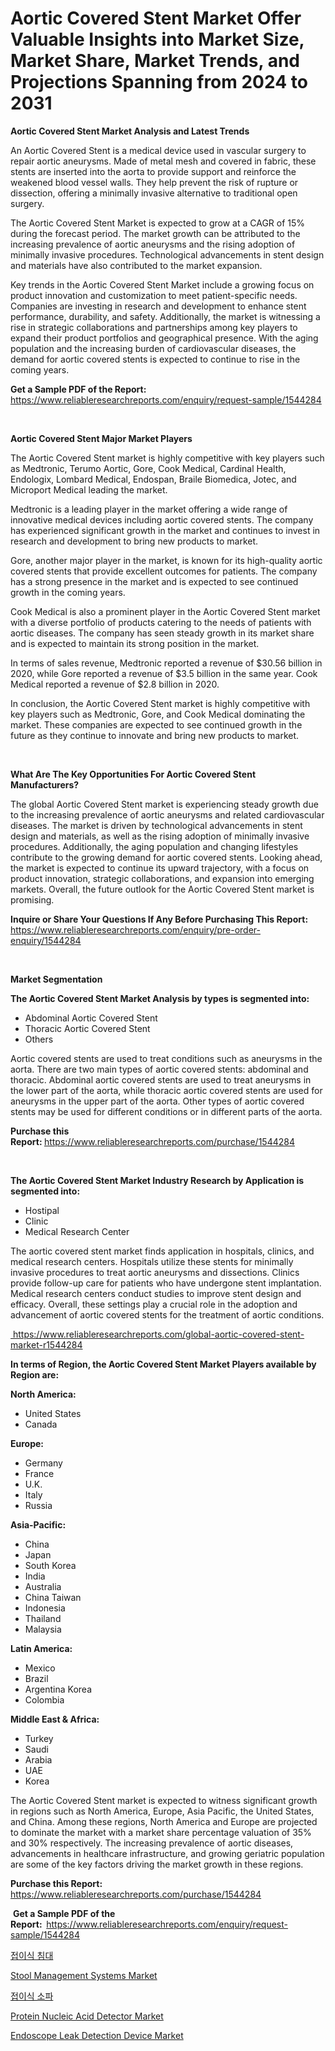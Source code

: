 <p><h1>Aortic Covered Stent Market Offer Valuable Insights into Market Size, Market Share, Market Trends, and Projections Spanning from 2024 to 2031</h1></p><p><strong>Aortic Covered Stent Market Analysis and Latest Trends</strong></p>
<p><p>An Aortic Covered Stent is a medical device used in vascular surgery to repair aortic aneurysms. Made of metal mesh and covered in fabric, these stents are inserted into the aorta to provide support and reinforce the weakened blood vessel walls. They help prevent the risk of rupture or dissection, offering a minimally invasive alternative to traditional open surgery.</p><p>The Aortic Covered Stent Market is expected to grow at a CAGR of 15% during the forecast period. The market growth can be attributed to the increasing prevalence of aortic aneurysms and the rising adoption of minimally invasive procedures. Technological advancements in stent design and materials have also contributed to the market expansion.</p><p>Key trends in the Aortic Covered Stent Market include a growing focus on product innovation and customization to meet patient-specific needs. Companies are investing in research and development to enhance stent performance, durability, and safety. Additionally, the market is witnessing a rise in strategic collaborations and partnerships among key players to expand their product portfolios and geographical presence. With the aging population and the increasing burden of cardiovascular diseases, the demand for aortic covered stents is expected to continue to rise in the coming years.</p></p>
<p><strong>Get a Sample PDF of the Report:&nbsp;</strong> <a href="https://www.reliableresearchreports.com/enquiry/request-sample/1544284">https://www.reliableresearchreports.com/enquiry/request-sample/1544284</a></p>
<p>&nbsp;</p>
<p><strong>Aortic Covered Stent Major Market Players</strong></p>
<p><p>The Aortic Covered Stent market is highly competitive with key players such as Medtronic, Terumo Aortic, Gore, Cook Medical, Cardinal Health, Endologix, Lombard Medical, Endospan, Braile Biomedica, Jotec, and Microport Medical leading the market.</p><p>Medtronic is a leading player in the market offering a wide range of innovative medical devices including aortic covered stents. The company has experienced significant growth in the market and continues to invest in research and development to bring new products to market.</p><p>Gore, another major player in the market, is known for its high-quality aortic covered stents that provide excellent outcomes for patients. The company has a strong presence in the market and is expected to see continued growth in the coming years.</p><p>Cook Medical is also a prominent player in the Aortic Covered Stent market with a diverse portfolio of products catering to the needs of patients with aortic diseases. The company has seen steady growth in its market share and is expected to maintain its strong position in the market.</p><p>In terms of sales revenue, Medtronic reported a revenue of $30.56 billion in 2020, while Gore reported a revenue of $3.5 billion in the same year. Cook Medical reported a revenue of $2.8 billion in 2020.</p><p>In conclusion, the Aortic Covered Stent market is highly competitive with key players such as Medtronic, Gore, and Cook Medical dominating the market. These companies are expected to see continued growth in the future as they continue to innovate and bring new products to market.</p></p>
<p>&nbsp;</p>
<p><strong>What Are The Key Opportunities For Aortic Covered Stent Manufacturers?</strong></p>
<p><p>The global Aortic Covered Stent market is experiencing steady growth due to the increasing prevalence of aortic aneurysms and related cardiovascular diseases. The market is driven by technological advancements in stent design and materials, as well as the rising adoption of minimally invasive procedures. Additionally, the aging population and changing lifestyles contribute to the growing demand for aortic covered stents. Looking ahead, the market is expected to continue its upward trajectory, with a focus on product innovation, strategic collaborations, and expansion into emerging markets. Overall, the future outlook for the Aortic Covered Stent market is promising.</p></p>
<p><strong>Inquire or Share Your Questions If Any Before Purchasing This Report:</strong> <a href="https://www.reliableresearchreports.com/enquiry/pre-order-enquiry/1544284">https://www.reliableresearchreports.com/enquiry/pre-order-enquiry/1544284</a></p>
<p>&nbsp;</p>
<p><strong>Market Segmentation</strong></p>
<p><strong>The Aortic Covered Stent Market Analysis by types is segmented into:</strong></p>
<p><ul><li>Abdominal Aortic Covered Stent</li><li>Thoracic Aortic Covered Stent</li><li>Others</li></ul></p>
<p><p>Aortic covered stents are used to treat conditions such as aneurysms in the aorta. There are two main types of aortic covered stents: abdominal and thoracic. Abdominal aortic covered stents are used to treat aneurysms in the lower part of the aorta, while thoracic aortic covered stents are used for aneurysms in the upper part of the aorta. Other types of aortic covered stents may be used for different conditions or in different parts of the aorta.</p></p>
<p><strong>Purchase this Report:&nbsp;</strong><a href="https://www.reliableresearchreports.com/purchase/1544284">https://www.reliableresearchreports.com/purchase/1544284</a></p>
<p>&nbsp;</p>
<p><strong>The Aortic Covered Stent Market Industry Research by Application is segmented into:</strong></p>
<p><ul><li>Hostipal</li><li>Clinic</li><li>Medical Research Center</li></ul></p>
<p><p>The aortic covered stent market finds application in hospitals, clinics, and medical research centers. Hospitals utilize these stents for minimally invasive procedures to treat aortic aneurysms and dissections. Clinics provide follow-up care for patients who have undergone stent implantation. Medical research centers conduct studies to improve stent design and efficacy. Overall, these settings play a crucial role in the adoption and advancement of aortic covered stents for the treatment of aortic conditions.</p></p>
<p><a href="https://www.reliableresearchreports.com/global-aortic-covered-stent-market-r1544284">&nbsp;https://www.reliableresearchreports.com/global-aortic-covered-stent-market-r1544284</a></p>
<p><strong>In terms of Region, the Aortic Covered Stent Market Players available by Region are:</strong></p>
<p>
    <p> <strong> North America: </strong>
        <ul>
            <li>United States</li>
            <li>Canada</li>
        </ul>
        </p> 
    <p> <strong> Europe: </strong>
        <ul>
            <li>Germany</li>
            <li>France</li>
            <li>U.K.</li>
            <li>Italy</li>
            <li>Russia</li>
        </ul>
        </p> 
    <p> <strong> Asia-Pacific: </strong>
        <ul>
            <li>China</li>
            <li>Japan</li>
            <li>South Korea</li>
            <li>India</li>
            <li>Australia</li>
            <li>China Taiwan</li>
            <li>Indonesia</li>
            <li>Thailand</li>
            <li>Malaysia</li>
        </ul>
        </p> 
    <p> <strong> Latin America: </strong>
        <ul>
            <li>Mexico</li>
            <li>Brazil</li>
            <li>Argentina Korea</li>
            <li>Colombia</li>
        </ul>
        </p> 
    <p> <strong> Middle East & Africa: </strong>
        <ul>
            <li>Turkey</li>
            <li>Saudi</li>
            <li>Arabia</li>
            <li>UAE</li>
            <li>Korea</li>
        </ul>
    </p>
    </p>
<p><p>The Aortic Covered Stent market is expected to witness significant growth in regions such as North America, Europe, Asia Pacific, the United States, and China. Among these regions, North America and Europe are projected to dominate the market with a market share percentage valuation of 35% and 30% respectively. The increasing prevalence of aortic diseases, advancements in healthcare infrastructure, and growing geriatric population are some of the key factors driving the market growth in these regions.</p></p>
<p><strong>Purchase this Report: </strong><a href="https://www.reliableresearchreports.com/purchase/1544284">https://www.reliableresearchreports.com/purchase/1544284</a></p>
<p>&nbsp;<strong>Get a Sample PDF of the Report:&nbsp;&nbsp;</strong><a href="https://www.reliableresearchreports.com/enquiry/request-sample/1544284">https://www.reliableresearchreports.com/enquiry/request-sample/1544284</a></p>
<p><strong></strong></p>
<p><p><a href="https://github.com/bvubpqd5241630/Market-Research-Report-List-3/blob/main/793978276166.md">접이식 침대</a></p><p><a href="https://github.com/eeenafisainka/Market-Research-Report-List-1/blob/main/stool-management-systems-market.md">Stool Management Systems Market</a></p><p><a href="https://github.com/khytkeqagplkzqvh/Market-Research-Report-List-3/blob/main/173217676167.md">접이식 소파</a></p><p><a href="https://github.com/liliskanaya73/Market-Research-Report-List-1/blob/main/protein-nucleic-acid-detector-market.md">Protein Nucleic Acid Detector Market</a></p><p><a href="https://github.com/mzurpwxu46/Market-Research-Report-List-1/blob/main/endoscope-leak-detection-device-market.md">Endoscope Leak Detection Device Market</a></p></p>